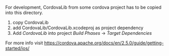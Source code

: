 For development, CordovaLib from some cordova project has to be copied into this directory.

1. copy CordovaLib
2. add CordovaLib/CordovaLib.xcodeproj as project dependency
3. Add *CordovaLib* into project *Build Phases* -> *Target Dependencies* 

For more info visit https://cordova.apache.org/docs/en/2.5.0/guide/getting-started/ios/
